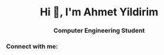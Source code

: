 <h1 align="center">Hi 👋, I'm Ahmet Yildirim</h1>
<h3 align="center">Computer Engineering Student</h3>

<h3 align="left">Connect with me:</h3>
<p align="left">
</p>
